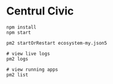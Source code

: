 # Centrul Civic

```
npm install
npm start

pm2 startOrRestart ecosystem-my.json5

# view live logs
pm2 logs

# view running apps
pm2 list
```
